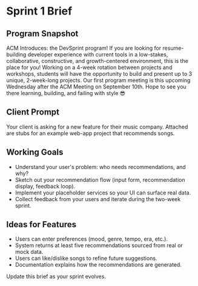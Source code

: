 # Sprint 1 Brief

## Program Snapshot
ACM Introduces: the DevSprint program! If you are looking for resume-building developer experience with current tools in a low-stakes, collaborative, constructive, and growth-centered environment, this is the place for you! Working on a 4-week rotation between projects and workshops, students will have the opportunity to build and present up to 3 unique, 2-week-long projects. Our first program meeting is this upcoming Wednesday after the ACM Meeting on September 10th. Hope to see you there learning, building, and failing with style 😎

## Client Prompt
Your client is asking for a new feature for their music company. Attached are stubs for an example web-app project that recommends songs.

## Working Goals
- Understand your user's problem: who needs recommendations, and why?
- Sketch out your recommendation flow (input form, recommendation display, feedback loop).
- Implement your placeholder services so your UI can surface real data.
- Collect feedback from your users and iterate during the two-week sprint.

## Ideas for Features
- Users can enter preferences (mood, genre, tempo, era, etc.).
- System returns at least five recommendations sourced from real or mock data.
- Users can like/dislike songs to refine future suggestions.
- Documentation explains how the recommendations are generated.

Update this brief as your sprint evolves.
